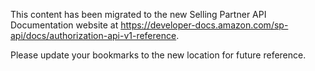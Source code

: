 This content has been migrated to the new Selling Partner API Documentation website at https://developer-docs.amazon.com/sp-api/docs/authorization-api-v1-reference.

Please update your bookmarks to the new location for future reference.
